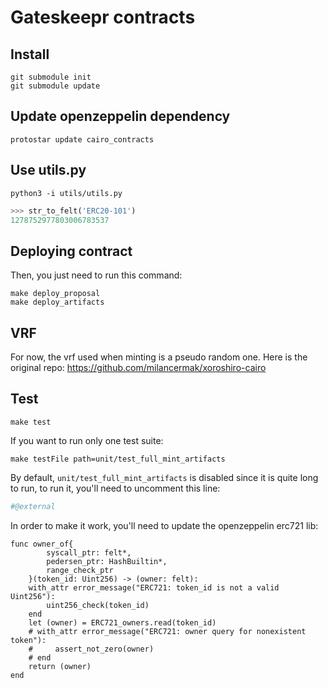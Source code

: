 # Gateskeepr contracts

## Install

```shell
git submodule init
git submodule update
```

## Update openzeppelin dependency

```shell
protostar update cairo_contracts
```

## Use utils.py

```shell
python3 -i utils/utils.py
```

```python
>>> str_to_felt('ERC20-101')
1278752977803006783537
```

## Deploying contract

Then, you just need to run this command:
```shell
make deploy_proposal
make deploy_artifacts
```

## VRF

For now, the vrf used when minting is a pseudo random one.
Here is the original repo: https://github.com/milancermak/xoroshiro-cairo

## Test

```shell
make test
```

If you want to run only one test suite:
```shell
make testFile path=unit/test_full_mint_artifacts
```

By default, `unit/test_full_mint_artifacts` is disabled since it is quite long to run, to run it, you'll need to uncomment this line:
```python
#@external
```

In order to make it work, you'll need to update the openzeppelin erc721 lib:
```cairo
func owner_of{
        syscall_ptr: felt*,
        pedersen_ptr: HashBuiltin*,
        range_check_ptr
    }(token_id: Uint256) -> (owner: felt):
    with_attr error_message("ERC721: token_id is not a valid Uint256"):
        uint256_check(token_id)
    end
    let (owner) = ERC721_owners.read(token_id)
    # with_attr error_message("ERC721: owner query for nonexistent token"):
    #     assert_not_zero(owner)
    # end
    return (owner)
end
```